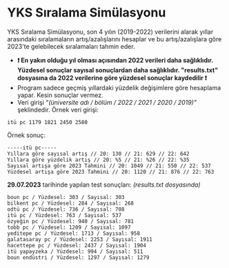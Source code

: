 # YKS Sıralama Simülasyonu
 YKS Sıralama Simülasyonu, son 4 yılın (2019-2022) verilerini alarak yıllar arasındaki sıralamaların artış/azalışlarını hesaplar ve bu artış/azalışlara göre 2023'te gelebilecek sıralamaları tahmin eder.

 - **❗️ En yakın olduğu yıl olması açısından 2022 verileri daha sağlıklıdır. Yüzdesel sonuçlar sayısal sonuçlardan daha sağlıklıdır. "results.txt" dosyasına da 2022 verilerine göre yüzdesel sonuçlar kaydedilir ❗️**
 - Program sadece geçmiş yıllardaki yüzdelik değişimlere göre hesaplama yapar. Kesin sonuçlar vermez.
 - Veri girişi *"(üniversite adı / bölüm / 2022 / 2021 / 2020 / 2019)"* şeklindedir.
 Örnek veri girişi:
 ```
itü pc 1179 1821 2450 2580
```
Örnek sonuç:
 ```
-----itü pc-----
Yıllara göre sayısal artış // 20: 130 // 21: 629 // 22: 642        
Yıllara göre yüzdelik artış // 20: %5 // 21: %26 // 22: %35        
Sayısal artışa göre 2023 Tahmini // 20: 1049 // 21: 550 // 22: 537 
Yüzdesel artışa göre 2023 Tahmini // 20: 1120 // 21: 876 // 22: 763
```

**29.07.2023** tarihinde yapılan test sonuçları: *(results.txt dosyasında)*
```
boun pc / Yüzdesel: 303 / Sayısal: 303
bilkent pc / Yüzdesel: 284 / Sayısal: 268
odtü pc / Yüzdesel: 736 / Sayısal: 708
itü pc / Yüzdesel: 763 / Sayısal: 537
özyeğin pc / Yüzdesel: 940 / Sayısal: 781
tobb pc / Yüzdesel: 1209 / Sayısal: 1097
yeditepe pc / Yüzdesel: 1713 / Sayısal: 958
galatasaray pc / Yüzdesel: 2253 / Sayısal: 1911
hacettepe pc / Yüzdesel: 2437 / Sayısal: 1904
itü yapayzeka / Yüzdesel: 994 / Sayısal: 511
boun endüstri / Yüzdesel: 1297 / Sayısal: 1279
```
